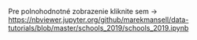 Pre polnohodnotné zobrazenie kliknite sem -> https://nbviewer.jupyter.org/github/marekmansell/data-tutorials/blob/master/schools_2019/schools_2019.ipynb
